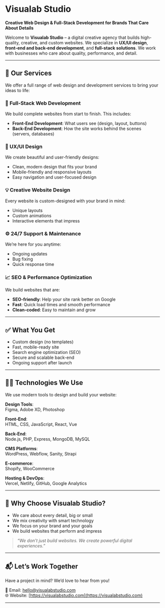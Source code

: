 # Visualab Studio

**Creative Web Design & Full-Stack Development for Brands That Care About Details**

Welcome to **Visualab Studio** – a digital creative agency that builds high-quality, creative, and custom websites. We specialize in **UX/UI design**, **front-end and back-end development**, and **full-stack solutions**. We work with businesses who care about quality, performance, and detail.

---

## 💼 Our Services

We offer a full range of web design and development services to bring your ideas to life:

### 🚀 Full-Stack Web Development
We build complete websites from start to finish. This includes:
- **Front-End Development**: What users see (design, layout, buttons)
- **Back-End Development**: How the site works behind the scenes (servers, databases)

### 🎨 UX/UI Design
We create beautiful and user-friendly designs:
- Clean, modern design that fits your brand
- Mobile-friendly and responsive layouts
- Easy navigation and user-focused design

### 💡 Creative Website Design
Every website is custom-designed with your brand in mind:
- Unique layouts
- Custom animations
- Interactive elements that impress

### ⚙️ 24/7 Support & Maintenance
We’re here for you anytime:
- Ongoing updates
- Bug fixing
- Quick response time

### 📈 SEO & Performance Optimization
We build websites that are:
- **SEO-friendly**: Help your site rank better on Google
- **Fast**: Quick load times and smooth performance
- **Clean-coded**: Easy to maintain and grow

---

## ✅ What You Get
- Custom design (no templates)
- Fast, mobile-ready site
- Search engine optimization (SEO)
- Secure and scalable back-end
- Ongoing support after launch

---

## 🧑‍💻 Technologies We Use

We use modern tools to design and build your website:

**Design Tools**:  
Figma, Adobe XD, Photoshop

**Front-End**:  
HTML, CSS, JavaScript, React, Vue

**Back-End**:  
Node.js, PHP, Express, MongoDB, MySQL

**CMS Platforms**:  
WordPress, Webflow, Sanity, Strapi

**E-commerce**:  
Shopify, WooCommerce

**Hosting & DevOps**:  
Vercel, Netlify, GitHub, Google Analytics

---

## 🌟 Why Choose Visualab Studio?

- We care about every detail, big or small
- We mix creativity with smart technology
- We focus on your brand and your goals
- We build websites that perform and impress

> _“We don’t just build websites. We create powerful digital experiences.”_

---

## 📬 Let’s Work Together

Have a project in mind? We’d love to hear from you!

📧 Email: [hello@visualabstudio.com](mailto:hello@visualabstudio.com)  
🌐 Website: [https://visualabstudio.com](https://visualabstudio.com)  

---

